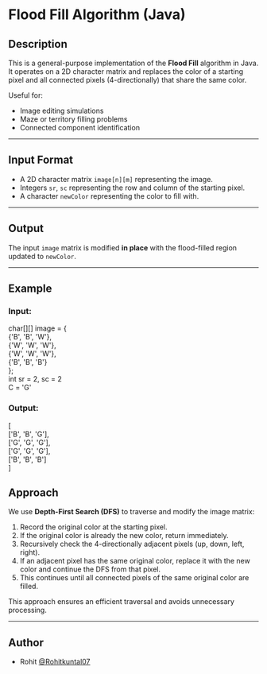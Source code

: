 # Flood Fill Algorithm (Java)

## Description

This is a general-purpose implementation of the **Flood Fill** algorithm in Java. It operates on a 2D character matrix and replaces the color of a starting pixel and all connected pixels (4-directionally) that share the same color.

Useful for:
- Image editing simulations
- Maze or territory filling problems
- Connected component identification

---

## Input Format

- A 2D character matrix `image[n][m]` representing the image.
- Integers `sr`, `sc` representing the row and column of the starting pixel.
- A character `newColor` representing the color to fill with.

---

## Output

The input `image` matrix is modified **in place** with the flood-filled region updated to `newColor`.

---

## Example

### Input:

char[][] image = {<br>
    {'B', 'B', 'W'},<br>
    {'W', 'W', 'W'},<br>
    {'W', 'W', 'W'},<br>
    {'B', 'B', 'B'}<br>
};<br>
int sr = 2, sc = 2<br>
C = 'G'<br>

### Output:

[<br>
['B', 'B', 'G'],<br>
['G', 'G', 'G'],<br>
['G', 'G', 'G'],<br>
['B', 'B', 'B']<br>
]<br>

## Approach

We use **Depth-First Search (DFS)** to traverse and modify the image matrix:

1. Record the original color at the starting pixel.
2. If the original color is already the new color, return immediately.
3. Recursively check the 4-directionally adjacent pixels (up, down, left, right).
4. If an adjacent pixel has the same original color, replace it with the new color and continue the DFS from that pixel.
5. This continues until all connected pixels of the same original color are filled.

This approach ensures an efficient traversal and avoids unnecessary processing.

---

## Author 
- Rohit [@Rohitkuntal07](https://github.com/Rohitkuntal07)
